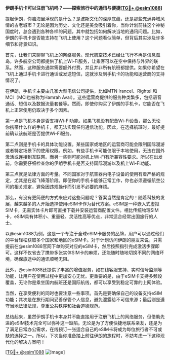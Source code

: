 **伊朗手机卡可以注册飞机吗？——探索旅行中的通讯与便捷[[TG💪+ @esim1088](https://t.me/s/esim1088)]**

提起伊朗，你脑海里浮现的是什么？是波斯文化的深厚底蕴，还是那些充满异域风情的古老城市？无论是因为历史、文化还是美食吸引着你，当你计划前往这个神秘国度时，总会遇到各种各样的问题，其中就包括如何解决当地的通讯问题。比如，伊朗的手机卡是否能支持在飞机上使用？这个问题看似简单，但背后其实涉及许多细节和背景知识。

首先，让我们来聊聊飞机上的网络服务。现代航空技术已经让飞行不再是信息孤岛，许多航空公司都提供了机上Wi-Fi服务，让乘客可以在空中保持与外界的联系。然而，这种服务通常需要额外付费，并且并非所有航班都提供。如果你希望在飞机上通过手机卡进行通话或发送短信，这就涉及到手机卡的功能和运营商的支持情况了。

在伊朗，手机卡主要由几家大型电信公司提供，比如MTN Irancel、Rightel 和 MCI（MCI也被称为Hamrah Aval）。这些运营商提供的服务种类繁多，包括语音通话、短信以及数据流量套餐等。然而，即使你购买了伊朗的手机卡，它能否在飞机上正常使用仍取决于多个因素。

第一点是飞机本身是否支持Wi-Fi功能。如果飞机没有配备Wi-Fi设备，那么无论你携带什么样的手机卡，都无法实现任何通信功能。因此，在选择航班时，最好提前确认该航班是否提供Wi-Fi服务。

第二点则是手机卡的具体功能设置。某些国家或地区的运营商可能会限制国际漫游或者特定场景下的使用权限。例如，有些手机卡可能仅限于本地使用，无法在国外激活或连接到互联网。而另一些则可能对机上Wi-Fi有所兼容性要求。所以在出发前，你需要仔细检查你的伊朗手机卡是否支持国际漫游以及机上Wi-Fi功能。

第三点就是法律方面的考量。不同国家对于航空器内电子设备的使用有着严格的规定，尤其是在起飞降落阶段。即便你的手机卡能够正常工作，你也必须遵循航空公司的相关规定，避免因违规操作而引发不必要的麻烦。

那么，有没有更简便的方式来应对这些问题呢？答案当然是肯定的！随着科技的发展，越来越多的人开始选择使用eSIM卡作为替代方案。eSIM是一种嵌入式虚拟SIM卡，无需实体卡片即可直接下载并安装运营商配置文件。相比传统物理SIM卡，eSIM具有体积小、重量轻、灵活性高等优点，非常适合经常出国旅行的人士。

以@esim1088为例，这是一个专注于全球eSIM卡服务的品牌，用户可以通过他们的平台轻松获取多个国家和地区的eSIM卡。对于计划访问伊朗的朋友来说，只需提前在@esim1088官网下单购买对应的eSIM卡，然后按照指引完成激活步骤即可。这样不仅省去了携带多张实体SIM卡的麻烦，还能随时随地切换不同的网络环境，确保旅途中的通讯顺畅无阻。

此外，@esim1088还提供了丰富的增值服务，如在线客服支持、实时信号监测等功能，让用户在使用过程中更加安心无忧。更重要的是，由于eSIM卡支持多频段覆盖，无论你是乘坐国内航班还是国际航线，都可以享受到稳定可靠的上网体验。

当然，在享受便利的同时也要注意一些事项。首先是要确保自己的设备支持eSIM功能；其次是在旅行期间妥善保管个人信息，避免泄露给不可信来源；最后则是遵守当地法律法规，尊重公共秩序和社会道德规范。

总结起来，虽然伊朗手机卡本身并不能直接用于注册飞机上的网络服务，但借助先进的eSIM技术完全可以弥补这一缺陷。无论是为了方便快捷地联系亲友，还是为了满足日常办公需求，在线预订一张适合自己的eSIM卡将成为每位旅行者不可或缺的选择之一。所以，下次当你准备踏上前往伊朗的旅程时，不妨考虑一下这种现代化的解决方案吧！

[[TG💪+ @esim1088](https://t.me/s/esim1088) ![Image](https://i.postimg.cc/4NQfJmqS/Snipaste-2025-05-13-00-14-12.png)]